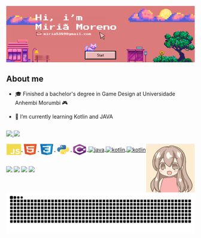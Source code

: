 
<p align="center">
 
</p align="center">
<img src="https://github.com/miri12345/miri12345/blob/main/perfil%20git/Header.webp" />

## About me
- 🎓 Finished a bachelor's degree in Game Design at Universidade Anhembi Morumbi 🎮
- 🌱 I’m currently learning Kotlin and JAVA

  ##

<div>
  <a href="https://github.com/miri12345">
  <img height="180em" src="https://github-readme-stats.vercel.app/api?username=miri12345&show_icons=true&theme=neon&include_all_commits=true&count_private=true"/>
  <img height="180em" src="https://github-readme-stats.vercel.app/api/top-langs/?username=miri12345&layout=compact&langs_count=16&theme=neon"/>
</div>

<div>
   <div style="display: inline_block"><br>
  <img align="center" alt="Js" height="30" width="40" src="https://raw.githubusercontent.com/devicons/devicon/master/icons/javascript/javascript-plain.svg">
  <img align="center" alt="HTML" height="30" width="40" src="https://raw.githubusercontent.com/devicons/devicon/master/icons/html5/html5-original.svg">
  <img align="center" alt="CSS" height="30" width="40" src="https://raw.githubusercontent.com/devicons/devicon/master/icons/css3/css3-original.svg">
  <img align="center" alt="Python" height="30" width="40" src="https://raw.githubusercontent.com/devicons/devicon/master/icons/python/python-original.svg">
  <img align="center" alt="Csharp" height="30" width="40" src="https://raw.githubusercontent.com/devicons/devicon/master/icons/csharp/csharp-original.svg">
  <img align="center" alt="java" height="30" width="40" src="https://cdn.jsdelivr.net/gh/devicons/devicon@latest/icons/java/java-original.svg">
  <img align="center" alt="kotlin" height="30" width="40" src="https://cdn.jsdelivr.net/gh/devicons/devicon@latest/icons/kotlin/kotlin-original.svg">
  <img align="center" alt="kotlin" height="30" width="40" src="https://cdn.jsdelivr.net/gh/devicons/devicon@latest/icons/mongodb/mongodb-plain-wordmark.svg">
  <img align="right" alt="gif girl" height="130" width="130" src="https://github.com/miri12345/miri12345/blob/main/perfil%20git/gifmeu.gif">
</div>

##

<div>
   <a href="https://www.linkedin.com/in/miriã-moreno-9621201a2/" target="_blank"><img src="https://img.shields.io/badge/-LinkedIn-%230077B5?style=for-the-badge&logo=linkedin&logoColor=white" target="_blank"></a> 
   <a href="https://linktr.ee/miri_airim" target](https://linktr.ee/miri_airim)="_blank"><img src="https://img.shields.io/badge/linktree-39E09B?style=for-the-badge&logo=linktree&logoColor=white="_blank"></a> 
    <a href="https://www.behance.net/mirimoreno" target](https://linktr.ee/miri_airim)="_blank"><img src="https://img.shields.io/badge/-Behance-blue?style=for-the-badge&logo=behance&logoColor=white="_blank"></a> 
    <a href="https://miri-airim.itch.io"_blank"><img src="https://img.shields.io/badge/Itch.io-FA5C5C?style=for-the-badge&logo=itchdotio&logoColor=white="_blank"></a> 
   
</div>

<picture>
  <source media="(prefers-color-scheme: dark)" srcset="https://raw.githubusercontent.com/miri12345/miri12345/output/github-contribution-grid-snake-dark.svg">
  <source media="(prefers-color-scheme: light)" srcset="https://raw.githubusercontent.com/miri12345/miri12345/output/github-contribution-grid-snake.svg">
  <img alt="github contribution grid snake animation" src="https://raw.githubusercontent.com/miri12345/miri12345/output/github-contribution-grid-snake.svg">
</picture>
